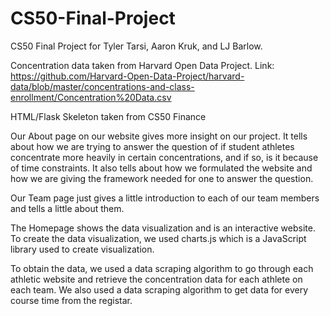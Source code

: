 # CS50-Final-Project
CS50 Final Project for Tyler Tarsi, Aaron Kruk, and LJ Barlow.

Concentration data taken from Harvard Open Data Project. Link: https://github.com/Harvard-Open-Data-Project/harvard-data/blob/master/concentrations-and-class-enrollment/Concentration%20Data.csv

HTML/Flask Skeleton taken from CS50 Finance

Our About page on our website gives more insight on our project. It tells about how we are trying to answer the question of if
student athletes concentrate more heavily in certain concentrations, and if so, is it because of time constraints. It also tells
about how we formulated the website and how we are giving the framework needed for one to answer the question.

Our Team page just gives a little introduction to each of our team members and tells a little about them.

The Homepage shows the data visualization and is an interactive website. To create the data visualization, we used charts.js which
is a JavaScript library used to create visualization.

To obtain the data, we used a data scraping algorithm to go through each athletic website and retrieve the concentration data
for each athlete on each team. We also used a data scraping algorithm to get data for every course time from the registar.


